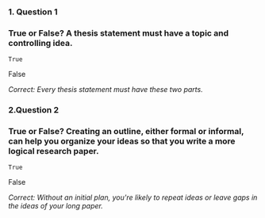 ### 1. Question 1
### True or False? A thesis statement must have a topic and controlling idea.


``True``



False


_Correct:
Every thesis statement must have these two parts._
### 2.Question 2
### True or False? Creating an outline, either formal or informal, can help you organize your ideas so that you write a more logical research paper.


``True``



False


_Correct:
Without an initial plan, you're likely to repeat ideas or leave gaps in the ideas of your long paper._
